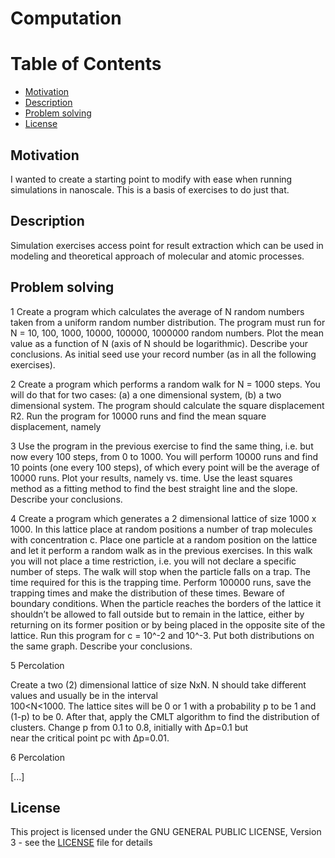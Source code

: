 # Computation

# Table of Contents
* [Motivation](#motivation)
* [Description](#description)
* [Problem solving](#problem-solving)
* [License](#license)

## Motivation

I wanted to create a starting point to modify with ease when running simulations in nanoscale. This is a basis of exercises to do just that.

## Description

Simulation exercises access point for result extraction which can be used in modeling and theoretical approach of molecular and atomic processes.

## Problem solving
1
Create a program which calculates the average of N random numbers taken from a uniform random number distribution. The program 
must run for Ν = 10, 100, 1000, 10000, 100000, 1000000 random numbers. Plot the mean value as a function of N (axis of N should 
be logarithmic). Describe your conclusions. As initial seed use your record number (as in all the following exercises).

2
Create a program which performs a random walk for N = 1000 steps. You will do that for two cases: (a) a one dimensional system, 
(b) a two dimensional system. The program should calculate the square displacement R2. Run the program for 10000 runs and find 
the mean square displacement, namely <R2>

3
Use the program in the previous exercise to find the same thing, i.e. <R2> but now every 100 steps, from 0 to 1000. You will 
perform 10000 runs and find 10 points (one every 100 steps), of which every point will be the average of 10000 runs. Plot your 
results, namely <R2> vs. time. Use the least squares method as a fitting method to find the best straight line and the slope. 
Describe your conclusions.

4
Create a program which generates a 2 dimensional lattice of size 1000 x 1000. In this lattice place at random positions a 
number of trap molecules with concentration c. Place one particle at a random position on the lattice and let it perform a 
random walk as in the previous exercises. In this walk you will not place a time restriction, i.e. you will not declare a 
specific number of steps. The walk will stop when the particle falls on a trap. The time required for this is the trapping 
time. Perform 100000 runs, save the trapping times and make the distribution of these times. Beware of boundary conditions. 
When the particle reaches the borders of the lattice it shouldn’t be allowed to fall outside but to remain in the lattice, 
either by returning on its former position or by being placed in the opposite site of the lattice. Run this program for 
c = 10^-2 and 10^-3. Put both distributions on the same graph. Describe your conclusions. 

5
Percolation

Create a two (2) dimensional lattice of size NxN. N should take different values and usually  be  in  the  interval  
100<N<1000.  The lattice  sites  will  be  0  or  1  with  a probability p to be 1 and (1-p) to be 0. After that, apply 
the CMLT algorithm to find the  distribution  of  clusters.  Change  p  from  0.1  to  0.8,  initially  with  Δp=0.1  but  
near  the critical point pc with Δp=0.01. 

6
Percolation

[...]

## License

This project is licensed under the GNU GENERAL PUBLIC LICENSE, Version 3 - see the [LICENSE](LICENSE) file for details
